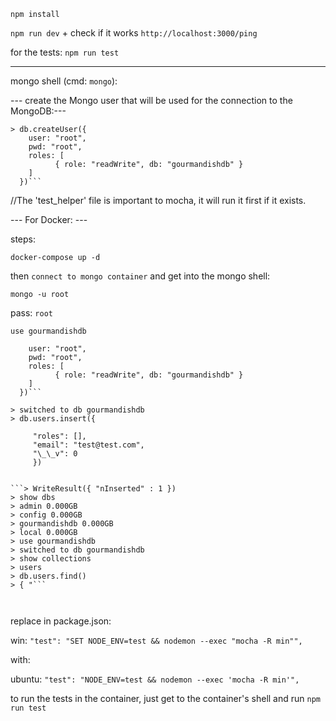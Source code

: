 `npm install`

`npm run dev` + check if it works `http://localhost:3000/ping`

for the tests: `npm run test`

---

mongo shell (cmd: `mongo`):

--- create the Mongo user that will be used for the connection to the MongoDB:---

````> use gourmandishdb
> db.createUser({
    user: "root",
    pwd: "root",
    roles: [
          { role: "readWrite", db: "gourmandishdb" }
    ]
  })```
````

//The 'test_helper' file is important to mocha, it will run it first if it exists.

--- For Docker: ---

steps:

`docker-compose up -d`

then `connect to mongo container` and get into the mongo shell:

`mongo -u root`

pass: `root`

`use gourmandishdb`

````> db.createUser({
    user: "root",
    pwd: "root",
    roles: [
          { role: "readWrite", db: "gourmandishdb" }
    ]
  })```
````

````> use gourmandishdb
> switched to db gourmandishdb
> db.users.insert({

     "roles": [],
     "email": "test@test.com",
     "\_\_v": 0
     })


```> WriteResult({ "nInserted" : 1 })
> show dbs
> admin 0.000GB
> config 0.000GB
> gourmandishdb 0.000GB
> local 0.000GB
> use gourmandishdb
> switched to db gourmandishdb
> show collections
> users
> db.users.find()
> { "```



````

replace in package.json:

win: `"test": "SET NODE_ENV=test && nodemon --exec "mocha -R min"",`

with:

ubuntu: `"test": "NODE_ENV=test && nodemon --exec 'mocha -R min'",`

to run the tests in the container, just get to the container's shell and run `npm run test`
